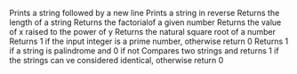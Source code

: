 Prints a string followed by a new line
Prints a string in reverse
Returns the length of a string
Returns the factorialof a given number
Returns the value of x raised to the power of y
Returns the natural square root of a number
Returns 1 if the input integer is a prime number, otherwise return 0
Returns 1 if a string is palindrome and 0 if not
Compares two strings and returns 1 if the strings can ve considered identical, otherwise return 0

